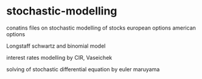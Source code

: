 # stochastic-modelling

conatins files on stochastic modelling of 
stocks
european options
american options

Longstaff schwartz and binomial model

interest rates modelling by CIR, Vaseichek 

solving of stochastic differential equation by euler maruyama
